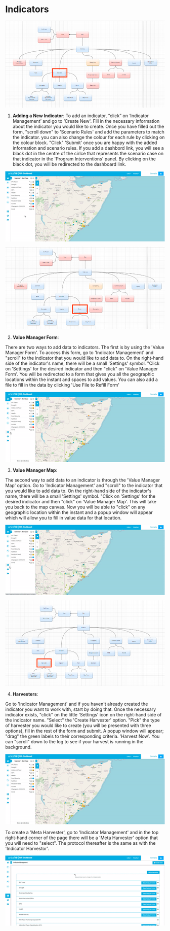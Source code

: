 # **Indicators**


![Indicators ](../img/indicator.png "Indicators") 
>
>
1.	**Adding a New Indicator**:
To add an indicator, “click” on ‘Indicator Management’ and go to ‘Create New'. Fill in the necessary information about the indicator you would like to create. 
Once you have filled out the form, "scroll down" to 'Scenario Rules' and add the parameters to match the indicator. you can also change the colour for each rule
by clicking on the colour block. "Click" 'Submit' once you are happy with the added information and scenario rules. If you add a dashbord link, you will see 
a black dot in the centre of the cirlce that represents the scenario case on that indicator in the 'Program Interventions' panel. By clicking on the black dot,
you will be redirected to the dashboard link. 
>
![New Indicator](../img/new-indicator.gif "New Indicator") 
>
>
![Form chart](../img/form.png "Form chart") 
>
>
2.	**Value Manager Form**:
>
There are two ways to add data to indicators. The first is by using the 'Value Manager Form'. To access this form, go to 'Indicator Management' and 
"scroll" to the indicator that you would like to add data to. On the right-hand side of the indicator's name, there will be a small 'Settings' symbol.
"Click on 'Settings' for the desired indicator and then "click" on 'Value Manager Form'. You will be redirected to a form that gives you all the geographic 
locations within the instant and spaces to add values. You can also add a file to fill in the data by clicking 'Use File to Refill Form'
>

![Value Manager Form](../img/data-form.gif "Value Manager Form") 
>
>
3. **Value Manager Map**:
>
The second way to add data to an indicator is through the 'Value Manager Map' option. Go to 'Indicator Management' and "scroll" to the indicator that you would
like to add data to. On the right-hand side of the indicator's name, there will be a small 'Settings' symbol. "Click on 'Settings' for the desired indicator and
then "click" on 'Value Manager  Map'. This will take you back to the map canvas. Now you will be able to "click" on any geographic location within the instant 
and a popup window will appear which will allow you to fill in value data for that location. 
>
![Value Manager Map](../img/value-manager-map.gif "Value Manager Map")
>
>
![Harvesters](../img/harvester.png "Harvester") 
>
>
4.	**Harvesters**:
>
Go to 'Indicator Management' and if you haven't already created the indicator you want to work with, start by doing that. Once the necessary indicator exists, 
"click" on the little 'Settings' icon on the right-hand side of the indicator name. "Select" the 'Create Harvester' option. "Pick" the type of harvester you would
like to create (you will be presented with three options), fill in the rest of the form and submit. A popup window will appear; "drag" the green labels to their 
corresponding criteria. 'Harvest Now'. You can "scroll" down to the log to see if your harvest is running in the background.
>
![Harvester](../img/harvester.gif "Harvester") 
>
>
To create a 'Meta Harvester', go to 'Indicator Management' and in the top right-hand corner of the page there will be a 'Meta Harvester' option that you will 
need to "select". The protocol thereafter is the same as with the 'Indicator Harvestor'. 
>
![Harvester](../img/meta-harvester.gif "Harvester") 
>
>
